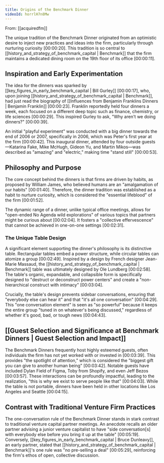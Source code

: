 ```yaml
---
title: Origins of the Benchmark Dinner
videoId: horrlH7n8Mw
---
```


From: [[acquiredfm]] <br/> 

The unique tradition of the Benchmark Dinner originated from an optimistic desire to inject new practices and ideas into the firm, particularly through nurturing curiosity <a class="yt-timestamp" data-t="00:00:20">[00:00:20]</a>. This tradition is so central to [[history_and_strategy_of_benchmark_capital | Benchmark]] that the firm maintains a dedicated dining room on the 19th floor of its office <a class="yt-timestamp" data-t="00:00:11">[00:00:11]</a>.

## Inspiration and Early Experimentation

The idea for the dinners was sparked by [[key_figures_in_early_benchmark_capital | Bill Gurley]] <a class="yt-timestamp" data-t="00:00:17">[00:00:17]</a>, who, upon joining [[history_and_strategy_of_benchmark_capital | Benchmark]], had just read the biography of [[Influences from Benjamin Franklins Dinners | Benjamin Franklin]] <a class="yt-timestamp" data-t="00:00:23">[00:00:23]</a>. Franklin reportedly held four dinners a week, each focused on a different deep topic such as finance, chemistry, or life sciences <a class="yt-timestamp" data-t="00:00:29">[00:00:29]</a>. This inspired Gurley to ask, "Why aren't we doing dinners?" <a class="yt-timestamp" data-t="00:00:39">[00:00:39]</a>.

An initial "playful experiment" was conducted with a big dinner towards the end of 2006 or 2007, specifically in 2006, which was Peter's first year at the firm <a class="yt-timestamp" data-t="00:00:42">[00:00:42]</a>. This inaugural dinner, attended by four outside guests—Katarina Fake, Mike McHugh, Gideon Yu, and Martin Mikos—was described as "amazing" and "electric," making time "stand still" <a class="yt-timestamp" data-t="00:00:53">[00:00:53]</a>.

## Philosophy and Purpose

The core concept behind the dinners is that firms are driven by habits, as proposed by William James, who believed humans are an "amalgamation of our habits" <a class="yt-timestamp" data-t="00:01:40">[00:01:40]</a>. Therefore, the dinner tradition was established as a habit to nurture curiosity, which is considered the "essential lifeblood" of the firm <a class="yt-timestamp" data-t="00:01:52">[00:01:52]</a>.

The dynamic range of a dinner, unlike typical office meetings, allows for "open-ended No Agenda wild explorations" of various topics that partners might be curious about <a class="yt-timestamp" data-t="00:02:04">[00:02:04]</a>. It fosters a "collective effervescence" that cannot be achieved in one-on-one settings <a class="yt-timestamp" data-t="00:02:31">[00:02:31]</a>.

### The Unique Table Design

A significant element supporting the dinner's philosophy is its distinctive table. Rectangular tables embed a power structure, while circular tables can atomize a group <a class="yt-timestamp" data-t="00:02:49">[00:02:49]</a>. Inspired by a design by French designer Jean-Marie Massaud, the [[history_and_strategy_of_benchmark_capital | Benchmark]] table was ultimately designed by Ole Lundberg <a class="yt-timestamp" data-t="00:02:58">[00:02:58]</a>. The table's organic, expandable, and collapsible form is specifically designed to "destruct or deconstruct power centers" and create a "non-hierarchical construct with intimacy" <a class="yt-timestamp" data-t="00:03:04">[00:03:04]</a>.

Crucially, the table's design prevents sidebar conversations, ensuring that "everybody else can hear it" and that "it's all one conversation" <a class="yt-timestamp" data-t="00:04:29">[00:04:29]</a>. This "one conversation element" is seen as "so powerful" because it keeps the entire group "tuned in on whatever's being discussed," regardless of whether it's good, bad, or tough news <a class="yt-timestamp" data-t="00:04:43">[00:04:43]</a>.

## [[Guest Selection and Significance at Benchmark Dinners | Guest Selection and Impact]]

The Benchmark Dinners frequently host highly esteemed guests, often individuals the firm has not yet worked with or invested in <a class="yt-timestamp" data-t="00:03:39">[00:03:39]</a>. This provides "the spotlight of attention," which is considered the "biggest gift you can give to another human being" <a class="yt-timestamp" data-t="00:03:42">[00:03:42]</a>. Notable guests have included Dylan Field of Figma, Toby from Shopify, and even Jeff Bezos <a class="yt-timestamp" data-t="00:03:57">[00:03:57]</a>. These interactions can be profoundly impactful, leading to the realization, "this is why we exist to serve people like that" <a class="yt-timestamp" data-t="00:04:03">[00:04:03]</a>. While the table is not portable, dinners have been held in other locations like Los Angeles and Seattle <a class="yt-timestamp" data-t="00:04:15">[00:04:15]</a>.

## Contrast with Traditional Venture Firm Practices

The one-conversation rule of the Benchmark Dinner stands in stark contrast to traditional venture capital partner meetings. An anecdote recalls an older partner advising a junior venture capitalist to have "side conversation[s] with everybody else before you bring it up at the table" <a class="yt-timestamp" data-t="00:05:19">[00:05:19]</a>. Conversely, [[key_figures_in_early_benchmark_capital | Bruce Dunleavy]], an early partner, stated that [[history_and_strategy_of_benchmark_capital | Benchmark]]'s one rule was "no pre-selling a deal" <a class="yt-timestamp" data-t="00:05:29">[00:05:29]</a>, reinforcing the firm's ethos of open, collective discussion.